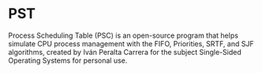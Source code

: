 # PST
Process Scheduling Table (PSC) is an open-source program that helps simulate CPU process management with the FIFO, Priorities, SRTF, and SJF algorithms, created by Iván Peralta Carrera for the subject Single-Sided Operating Systems for personal use.
